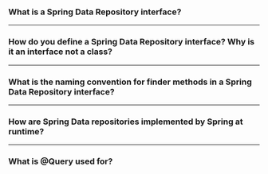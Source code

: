
### What is a Spring Data Repository interface?

----------

### How do you define a Spring Data Repository interface? Why is it an interface not a class?

----------

### What is the naming convention for finder methods in a Spring Data Repository interface?

----------

### How are Spring Data repositories implemented by Spring at runtime?

----------

### What is @Query used for?
